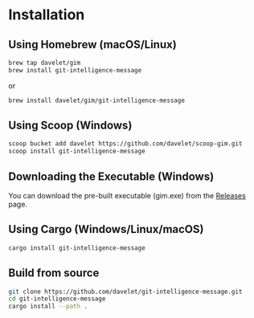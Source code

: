 # Installation

## Using Homebrew (macOS/Linux)

```bash
brew tap davelet/gim
brew install git-intelligence-message
```
or
```bash
brew install davelet/gim/git-intelligence-message
```

## Using Scoop (Windows)

```bash
scoop bucket add davelet https://github.com/davelet/scoop-gim.git
scoop install git-intelligence-message
```

## Downloading the Executable (Windows)

You can download the pre-built executable (gim.exe) from the [Releases](https://github.com/davelet/git-intelligence-message/releases) page.


## Using Cargo (Windows/Linux/macOS)

```bash
cargo install git-intelligence-message
```

## Build from source

```bash
git clone https://github.com/davelet/git-intelligence-message.git
cd git-intelligence-message
cargo install --path .
```
